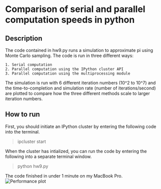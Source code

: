 # Comparison of serial and parallel computation speeds in python

## Description
The code contained in hw9.py runs a simulation to approximate pi using Monte Carlo sampling. The code is run in three different ways:
	
	1. Serial computation
	2. Parallel computation using the IPython cluster API
	3. Parallel computation using the multiprocessing module

The simulation is run with 6 different iteration numbers (10^2 to 10^7) and the time-to-completion and simulation rate (number of iterations/second) are plotted to compare how the three different methods scale to larger iteration numbers.

## How to run
First, you should initiate an IPython cluster by entering the following code into the terminal.
> ipcluster start

When the cluster has intialized, you can run the code by entering the following into a separate terminal window.
> python hw9.py

The code finished in under 1 minute on my MacBook Pro.
![Performance plot](performance_RG.jpg "Performance")